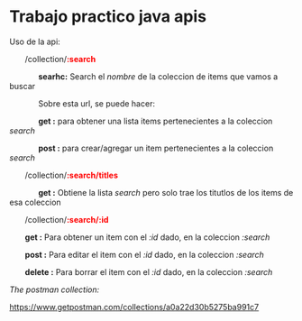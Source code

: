# Trabajo practico java apis


Uso de la api: 

&nbsp;&nbsp;&nbsp;&nbsp;&nbsp;&nbsp; /collection/<span style="color:red">**:search**</span>

&nbsp;&nbsp;&nbsp;&nbsp;&nbsp;&nbsp;&nbsp;&nbsp;&nbsp;&nbsp;&nbsp;&nbsp; **searhc:** Search el *nombre* de la coleccion de items que vamos a buscar

&nbsp;&nbsp;&nbsp;&nbsp;&nbsp;&nbsp;&nbsp;&nbsp;&nbsp;&nbsp;&nbsp;&nbsp; Sobre esta url, se puede hacer:

&nbsp;&nbsp;&nbsp;&nbsp;&nbsp;&nbsp;&nbsp;&nbsp;&nbsp;&nbsp;&nbsp;&nbsp; **get :** para obtener una lista items pertenecientes a la coleccion *search* 

&nbsp;&nbsp;&nbsp;&nbsp;&nbsp;&nbsp;&nbsp;&nbsp;&nbsp;&nbsp;&nbsp;&nbsp; **post :** para crear/agregar un item pertenecientes a la coleccion *search* 


&nbsp;&nbsp;&nbsp;&nbsp;&nbsp;&nbsp; /collection/<span style="color:red">**:search/titles**</span>

&nbsp;&nbsp;&nbsp;&nbsp;&nbsp;&nbsp;&nbsp;&nbsp;&nbsp;&nbsp;&nbsp;&nbsp; **get :** Obtiene la lista *search* pero solo trae los titutlos de los items de esa coleccion

&nbsp;&nbsp;&nbsp;&nbsp;&nbsp;&nbsp; /collection/<span style="color:red">**:search/:id**</span>

&nbsp;&nbsp;&nbsp;&nbsp;&nbsp;&nbsp; **get :** Para obtener un item con el *:id* dado, en la coleccion *:search*

&nbsp;&nbsp;&nbsp;&nbsp;&nbsp;&nbsp; **post :** Para editar el item con el *:id* dado, en la coleccion *:search*

&nbsp;&nbsp;&nbsp;&nbsp;&nbsp;&nbsp; **delete :** Para borrar el item con el *:id* dado, en la coleccion *:search*

*The postman collection:*

https://www.getpostman.com/collections/a0a22d30b5275ba991c7